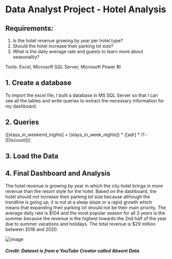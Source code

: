 # Data Analyst Project - Hotel Analysis

## Requirements:
1. Is the hotel revenue growing by year per hotel type?
2. Should the hotel increase their parking lot size?
3. What is the daily average rate and guests to learn more about seasonality?

Tools: Excel, Microsoft SQL Server, Microsoft Power BI

## 1. Create a database

To import the excel file, I built a database in MS SQL Server so that I can see all the tables and write queries to extract the necessary information for my dashboard. 

## 2. Queries 

([stays_in_weekend_nights] + [stays_in_week_nights]) * ([adr] * (1 - [Discount]))

## 3. Load the Data

## 4. Final Dashboard and Analysis

The hotel revenue is growing by year in which the city hotel brings in more revenue than the resort style for the hotel. 
Based on the dashboard, the hotel should not increase their parking lot size because although the trendline is going up, it is not at a sleep slope or a rapid growth which means that expanding their parking lot should not be their main priority. 
The average daily rate is $104 and the most popular season for all 3 years is the summer because the revenue is the highest towards the 2nd half of the year due to summer vacations and holidays. 
The total revenue is $29 million between 2018 and 2020. 

![image](https://user-images.githubusercontent.com/51171467/134120380-cc5b315f-d2eb-4cbd-82ea-0c2e39cdcb86.png)

##### Credit: Dataset is from a YouTube Creator called Absent Data
